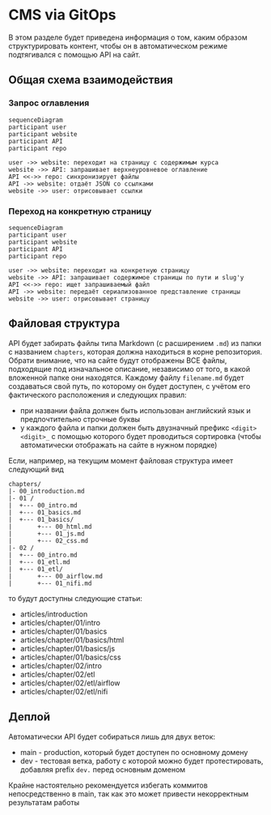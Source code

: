 # CMS via GitOps

В этом разделе будет приведена информация о том, каким образом структурировать контент, чтобы он в автоматическом режиме подтягивался с помощью API на сайт.

## Общая схема взаимодействия

### Запрос оглавления

```mermaid
sequenceDiagram
participant user
participant website
participant API
participant repo

user ->> website: переходит на страницу с содержимым курса
website ->> API: запрашивает верхнеуровневое оглавление
API <<->> repo: синхронизирует файлы
API ->> website: отдаёт JSON со ссылками
website ->> user: отрисовывает ссылки
```

### Переход на конкретную страницу

```mermaid
sequenceDiagram
participant user
participant website
participant API
participant repo

user ->> website: переходит на конкретную страницу
website ->> API: запрашивает содержимое страницы по пути и slug'у
API <<->> repo: ищет запрашиваемый файл
API ->> website: передаёт сериализованное представление страницы
website ->> user: отрисовывает страницу
```

## Файловая структура

API будет забирать файлы типа Markdown (с расширением `.md`) из папки с названием `chapters`, которая должна находиться в корне репозитория. 
Обрати внимание, что на сайте будут отображены ВСЕ файлы, подходящие под изначальное описание, независимо от того, в какой вложенной папке они находятся.
Каждому файлу `filename.md` будет создаваться свой путь, по которому он будет доступен, с учётом его фактического расположения и следующих правил:
- при названии файла должен быть использован английский язык и предпочтительно строчные буквы
- у каждого файла и папки должен быть двузначный префикс `<digit><digit>_` с помощью которого будет проводиться сортировка (чтобы автоматически отображать на сайте в нужном порядке)

Если, например, на текущим момент файловая структура имеет следующий вид
```
chapters/
|- 00_introduction.md
|- 01 /
|  +--- 00_intro.md
|  +--- 01_basics.md
|  +--- 01_basics/
|       +--- 00_html.md
|       +--- 01_js.md
|       +--- 02_css.md
|- 02 /
|  +--- 00_intro.md
|  +--- 01_etl.md
|  +--- 01_etl/
|       +--- 00_airflow.md
|       +--- 01_nifi.md
```

то будут доступны следующие статьи:
- articles/introduction
- articles/chapter/01/intro
- articles/chapter/01/basics
- articles/chapter/01/basics/html
- articles/chapter/01/basics/js
- articles/chapter/01/basics/css
- articles/chapter/02/intro
- articles/chapter/02/etl
- articles/chapter/02/etl/airflow
- articles/chapter/02/etl/nifi

## Деплой

Автоматически API будет собираться лишь для двух веток:
- main - production, который будет доступен по основному домену
- dev - тестовая ветка, работу с которой можно будет протестировать, добавляя prefix `dev.` перед основным доменом

Крайне настоятельно рекомендуется избегать коммитов непосредственно в main, так как это может привести некорректным результатам работы



